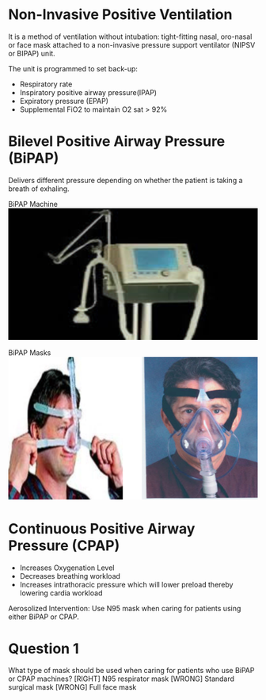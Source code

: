 # Non-Invasive Positive Ventilation

It is a method of ventilation without intubation: tight-fitting nasal, oro-nasal or face mask attached to a non-invasive pressure support ventilator (NIPSV or BIPAP) unit.

The unit is programmed to set back-up:

* Respiratory rate
* Inspiratory positive airway pressure(IPAP)
* Expiratory pressure (EPAP)
* Supplemental FiO2 to maintain O2 sat > 92%

# Bilevel Positive Airway Pressure (BiPAP)
Delivers different pressure depending on whether the patient is taking a breath of exhaling.

BiPAP Machine
![](assets/bipap-machine.png)

BiPAP Masks
![](assets/bipap-masks.png)

# Continuous Positive Airway Pressure (CPAP)
* Increases Oxygenation Level
* Decreases breathing workload
* Increases intrathoracic pressure which will lower preload thereby lowering cardia workload

Aerosolized Intervention: Use N95 mask when caring for patients using either BiPAP or CPAP.

# Question 1
What type of mask should be used when caring for patients who use BiPAP or CPAP machines?
[RIGHT] N95 respirator mask
[WRONG] Standard surgical mask
[WRONG] Full face mask
